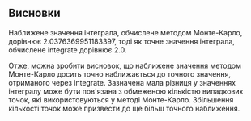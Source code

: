 ## Висновки

Наближене значення інтеграла, обчислене методом Монте-Карло, дорівнює 2.0376369951183397, тоді як точне значення інтеграла, обчислене integrate дорівнює 2.0.

Отже, можна зробити висновок, що наближене значення методом Монте-Карло досить точно наближається до точного значення, отриманого через integrate. Зазначена мала різниця у значеннях інтегралу може бути пов'язана з обмеженою кількістю випадкових точок, які використовуються у методі Монте-Карло. Збільшення кількості точок може призвести до ще більш точного наближення.
